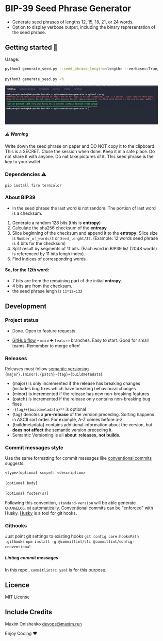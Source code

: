 # BIP-39 Seed Phrase Generator
- Generate seed phrases of lengths 12, 15, 18, 21, or 24 words.
- Option to display verbose output, including the binary representation of the seed phrase.
## Getting started 🚀 
Usage:
```bash
python3 generate_seed.py --seed_phrase_length=<length> --verbose=<True/False>

python3 generate_seed.py -h
```
![Example](<docs/CleanShot 2024-02-23 at 16.44.38.gif>)
##### ⚠️ Warning
Write down the seed phrase on paper and DO NOT copy it to the clipboard. This is a SECRET. Close the session when done.
Keep it in a safe place. Do not share it with anyone. Do not take pictures of it. This seed phrase is the key to your wallet.


### Dependencies  ⚠️
`pip install fire termcolor`


### About BIP39
- In the seed phrase the last word is not random. The portion of last word is a checksum.

1. Generate a random 128 bits (this is **entropy**)
2. Calculate the sha256 checksum of the **entropy**
3. Slice beginning of the checksum and append it to the **entropy**. Slice size is `Number_of_words/3` or `Seed_lenght/32`. (Example: 12 words seed phrase is 4 bits for the checksum)
4. Split result by segments of 11 bits. (Each word in BIP39 list (2048 words) is referenced by 11 bits lengh index).
5. Find indices of corresponding words
#### So, for the 12th word:
- 7 bits are from the remaining part of the initial **entropy**.
- 4 bits are from the checksum.
- the seed phrase lengh is `11*12=132`


## Development
### Project status
- Done. Open to feature requests.

- [GitHub flow](https://docs.github.com/en/get-started/quickstart/github-flow) - `main` ➕ `feature` branches. Easy to start. Good for small teams. Remember to merge often!

### Releases
Releases must follow [semantic versioning](https://semver.org/lang/uk/)  
`{major}.{minor}.{patch}-{tag}+{buildmetadata}`
-   {major} is only incremented if the release has breaking changes (includes bug fixes which have breaking behavioural changes
-   {minor} is incremented if the release has new non-breaking features
-   {patch} is incremented if the release only contains non-breaking bug fixes
- `-{tag}+{buildmetadata}**` is optional
-   {tag} denotes a **pre-release** of the version preceding. Sorting happens in ASCII sort order. For example, A-Z comes before a-z.
-   {buildmetadata} contains additional information about the version, but **does not affect** the semantic version preceding it.
- Semantic Versioning is all **about  releases, not builds**.



### Commit messages style
Use the same formatting for commit messages like [conventional commits](https://www.conventionalcommits.org/) suggests. 
```txt
<type>[optional scope]: <description>

[optional body]

[optional footer(s)]
```
Following this convention, `standard-version` will be able generate `CHANGELOG.md`  automatically.
Conventional commits can be "enforced" with Husky. [Husky](https://typicode.github.io/husky/#/) is a tool for git hooks.

### Githooks
Just point git settings to existing hooks
`git config core.hooksPath .githooks`
`npm install -g @commitlint/cli @commitlint/config-conventional`

##### Linting commit messages
In this repo `.commitlintrc.yaml` is for this purpose.


## Licence
MIT License 


## Include Credits
Maxim Onishenko devops@maxim.run


Enjoy Coding ❤
